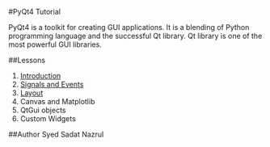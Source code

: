 #PyQt4 Tutorial

PyQt4 is a toolkit for creating GUI applications. It is a blending of Python programming language and the successful Qt library. Qt library is one of the most powerful GUI libraries.

##Lessons
1. [Introduction](https://github.com/snazrul1/PyRevolution/blob/master/PyQt4/Introduction.ipynb)
2. [Signals and Events](https://github.com/snazrul1/PyRevolution/blob/master/PyQt4/Events%20and%20Signals.ipynb)
3. [Layout](https://github.com/snazrul1/PyRevolution/blob/master/PyQt4/Layouts.ipynb)
4. Canvas and Matplotlib
5. QtGui objects
6. Custom Widgets

##Author
Syed Sadat Nazrul

